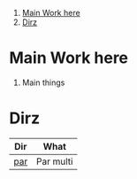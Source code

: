 1. [Main Work here](#main-work-here)
2. [Dirz](#dirz)

# Main Work here

1. Main things

# Dirz

|      Dir      |   What    |
| :-----------: | :-------: |
| [par](./par/) | Par multi |

